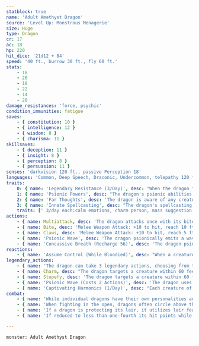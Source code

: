 ```yaml
---
statblock: true
name: 'Adult Amethyst Dragon'
source: 'Level Up: Monstrous Menagerie'
size: Huge
type: Dragon
cr: 17
ac: 18
hp: 220
hit_dice: '21d12 + 84'
speed: '40 ft., burrow 30 ft., fly 60 ft.'
stats:
    - 18
    - 20
    - 18
    - 22
    - 14
    - 20
damage_resistances: 'force, psychic'
condition_immunities: fatigue
saves:
    - { constitution: 10 }
    - { intelligence: 12 }
    - { wisdom: 8 }
    - { charisma: 11 }
skillsaves:
    - { deception: 11 }
    - { insight: 8 }
    - { perception: 8 }
    - { persuasion: 11 }
senses: 'darkvision 120 ft., passive Perception 18'
languages: 'Common, Deep Speech, Draconic, Undercommon, telepathy 120 ft.'
traits:
    0: { name: 'Legendary Resistance (3/Day)', desc: "When the dragon fails a saving throw, it can choose to succeed instead. When it does, its scales dull briefly, and it can't use telepathy or psionic abilities until the end of its next turn." }
    1: { name: 'Psionic Powers', desc: "The dragon's psionic abilities are considered both magical and psionic." }
    2: { name: 'Far Thoughts', desc: 'The dragon is aware of any creature that uses a psionic ability or communicates telepathically within 100 miles of it. As an action, the dragon can psionically observe a creature, object, or location it is familiar with within 100 miles. While observing a subject in this way, the dragon can see, hear, and communicate telepathically, but it is blind and deaf in regard to its physical senses and does not require food or water. The dragon can psionically observe a subject indefinitely and can end this effect and return to its own senses as an action.' }
    3: { name: 'Innate Spellcasting', desc: "The dragon's spellcasting ability is Charisma (save DC 19). It can innately cast the following spells, requiring no material components." }
    traits: [' 3/day each:calm emotions, charm person, mass suggestion, modify memory']
actions:
    - { name: Multiattack, desc: 'The dragon attacks once with its bite and twice with its claws. In place of its bite, it can use Psionic Wave.' }
    - { name: Bite, desc: 'Melee Weapon Attack: +10 to hit, reach 10 ft., one target. Hit: 20 (3d10 + 4) piercing damage plus 4 (1d8) force damage.' }
    - { name: Claws, desc: 'Melee Weapon Attack: +10 to hit, reach 5 ft., one target. Hit: 17 (3d8 + 4) slashing damage.' }
    - { name: 'Psionic Wave', desc: 'The dragon psionically emits a wave of crushing mental pressure. Each creature within 20 feet makes a DC 19 Wisdom saving throw, taking 16 (3d10) psychic damage on a failed save or half damage on a success. Creatures charmed by the dragon make this saving throw with disadvantage.' }
    - { name: 'Concussive Breath (Recharge 56)', desc: 'The dragon psionically unleashes telekinetic energy in a 60-foot cone. Each creature in that area makes a DC 18 Constitution saving throw, taking 60 (11d10) force damage on a failed save or half damage on a success.' }
reactions:
    - { name: 'Assume Control (While Bloodied)', desc: "When a creature charmed by the dragon begins its turn, the dragon telepathically commands the charmed creature until the end of the creature's turn. If the dragon commands the creature to take an action that would harm itself or an ally, the creature makes a DC 19 Wisdom saving throw. On a success, the creature's turn immediately ends." }
legendary_actions:
    - { name: 'The dragon can take 3 legendary actions, choosing from the options below', desc: "Only one legendary action can be used at a time and only at the end of another creature's turn. It regains spent legendary actions at the start of its turn." }
    - { name: Charm, desc: "The dragon targets a creature within 60 feet, forcing it to make a DC 16 Wisdom saving throw. On a failure, the creature is charmed by the dragon for 24 hours, regarding it as a trusted friend to be heeded and protected. Although it isn't under the dragon's control, it takes the dragon's requests or actions in the most favorable way it can. At the end of each of the target's turns and at the end of any turn during which the dragon or its companions harmed the target, it repeats the saving throw, ending the effect on a success." }
    - { name: Stupefy, desc: 'The dragon targets a creature within 60 feet. If the target is concentrating on a spell, it must make a DC 19 Constitution saving throw or lose concentration.' }
    - { name: 'Psionic Wave (Costs 2 Actions)', desc: 'The dragon uses Psionic Wave.' }
    - { name: 'Captivating Harmonics (1/Day)', desc: "Each creature of the dragon's choice within 90 feet makes a DC 16 Wisdom saving throw. On a failure, it becomes psionically charmed by the dragon for 1 minute. A creature repeats the saving throw at the end of each of its turns, ending the effect on itself on a success." }
combat:
    - { name: 'While individual dragons have their own personalities and tactics, most rely heavily on their breath weapons', desc: 'They use them whenever they can, preferably from maximum distance and while flying above their enemies.' }
    - { name: 'When fighting in the open, dragons often circle above their enemies as they wait for their breath weapons to recharge', desc: "They only close to melee if their enemies deal significant damage with ranged attacks, or if they can savage an enemy cut off from its allies. Once bloodied, dragons become more aggressive, attacking with bite and claws when their breath weapons aren't available." }
    - { name: 'If a dragon is protecting its lair, it utilizes lair features, traps, allies, and architecture such as escape tunnels to keep up a hit-and-run fight, reappearing only when it has a fully-recharged breath weapon', desc: 'If the dragon is forced into melee combat, it uses its bite and claws against a single foe. If it has legendary actions like Roar and Wing Attack, it uses them to disperse its other enemies.' }
    - { name: 'If reduced to less than one-fourth its hit points while fighting in the open, a dragon flies away', desc: 'However, it fights to the death to defend its lair, unless it can regain the upper hand through tricks or bargains.' }

---
```

```statblock
monster: Adult Amethyst Dragon
```
